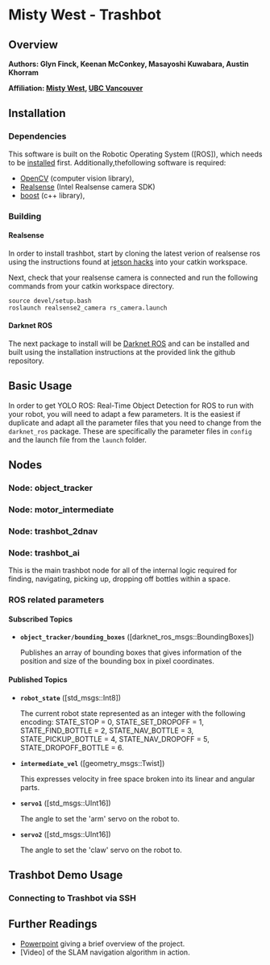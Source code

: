 # Misty West - Trashbot

## Overview



**Authors: Glyn Finck, Keenan McConkey, Masayoshi Kuwabara, Austin Khorram**

**Affiliation: [Misty West](https://www.mistywest.com/), [UBC Vancouver](https://www.ubc.ca/)**

## Installation

### Dependencies

This software is built on the Robotic Operating System ([ROS]), which needs to be [installed](http://wiki.ros.org) first. Additionally,thefollowing software is required:

- [OpenCV](http://opencv.org/) (computer vision library),
- [Realsense](https://github.com/IntelRealSense/librealsense/blob/master/doc/distribution_linux.md#installing-the-packages) (Intel Realsense camera SDK)
- [boost](http://www.boost.org/) (c++ library),

### Building

#### Realsense

In order to install trashbot, start by cloning the latest verion of realsense ros using the instructions found at [jetson hacks](https://www.jetsonhacks.com/2019/10/25/realsense-ros-wrapper-jetson-nano/) into your catkin workspace.

Next, check that your realsense camera is connected and run the following commands from your catkin workspace directory.

    source devel/setup.bash
    roslaunch realsense2_camera rs_camera.launch

#### Darknet ROS

The next package to install will be [Darknet ROS](https://github.com/leggedrobotics/darknet_ros) and can be installed and built using the installation instructions at the provided link the github repository.

## Basic Usage

In order to get YOLO ROS: Real-Time Object Detection for ROS to run with your robot, you will need to adapt a few parameters. It is the easiest if duplicate and adapt all the parameter files that you need to change from the `darknet_ros` package. These are specifically the parameter files in `config` and the launch file from the `launch` folder.

## Nodes

### Node: object_tracker

### Node: motor_intermediate

### Node: trashbot_2dnav

### Node: trashbot_ai

This is the main trashbot node for all of the internal logic required for finding, navigating, picking up, dropping off bottles within a space.

### ROS related parameters

#### Subscribed Topics

* **`object_tracker/bounding_boxes`** ([darknet_ros_msgs::BoundingBoxes])

    Publishes an array of bounding boxes that gives information of the position and size of the bounding box in pixel coordinates.


#### Published Topics

* **`robot_state`** ([std_msgs::Int8])

    The current robot state represented as an integer with the following encoding: STATE_STOP = 0, STATE_SET_DROPOFF = 1, STATE_FIND_BOTTLE = 2, STATE_NAV_BOTTLE = 3, STATE_PICKUP_BOTTLE = 4, STATE_NAV_DROPOFF = 5, STATE_DROPOFF_BOTTLE = 6.

* **`intermediate_vel`** ([geometry_msgs::Twist])

    This expresses velocity in free space broken into its linear and angular parts.

* **`servo1`** ([std_msgs::UInt16])

    The angle to set the 'arm' servo on the robot to.


* **`servo2`** ([std_msgs::UInt16])

    The angle to set the 'claw' servo on the robot to.

## Trashbot Demo Usage

### Connecting to Trashbot via SSH


## Further Readings

* [Powerpoint](https://docs.google.com/presentation/d/1dk4SlOPKYHzjGbWbJEiFXe557k3WheMHGRwO65jhtRA/edit?usp=sharing) giving a brief overview of the project.
* [Video] of the SLAM navigation algorithm in action.

